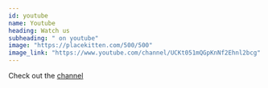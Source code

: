 ```yaml
---
id: youtube
name: Youtube
heading: Watch us
subheading: " on youtube"
image: "https://placekitten.com/500/500"
image_link: "https://www.youtube.com/channel/UCKt051mQGpKnNf2Ehnl2bcg"
---
```


Check out the [channel](https://www.youtube.com/channel/UCKt051mQGpKnNf2Ehnl2bcg)
